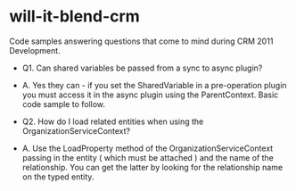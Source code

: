 will-it-blend-crm
=================

Code samples answering questions that come to mind during CRM 2011 Development.

- Q1. Can shared variables be passed from a sync to async plugin?
- A. Yes they can - if you set the SharedVariable in a pre-operation plugin you must access it in the async plugin using the ParentContext.  Basic code sample to follow.

- Q2. How do I load related entities when using the OrganizationServiceContext?
- A. Use the LoadProperty method of the OrganizationServiceContext passing in the entity ( which must be attached ) and the name of the relationship.  You can get the latter by looking for the relationship name on the typed entity. 
